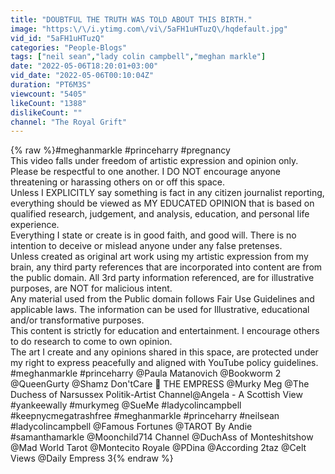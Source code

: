 ```yaml
---
title: "DOUBTFUL THE TRUTH WAS TOLD ABOUT THIS BIRTH."
image: "https:\/\/i.ytimg.com\/vi\/5aFH1uHTuzQ\/hqdefault.jpg"
vid_id: "5aFH1uHTuzQ"
categories: "People-Blogs"
tags: ["neil sean","lady colin campbell","meghan markle"]
date: "2022-05-06T18:20:01+03:00"
vid_date: "2022-05-06T00:10:04Z"
duration: "PT6M3S"
viewcount: "5405"
likeCount: "1388"
dislikeCount: ""
channel: "The Royal Grift"
---
```

{% raw %}#meghanmarkle #princeharry #pregnancy<br />This video falls under freedom of artistic expression and opinion only. <br />Please be respectful to one another.  I DO NOT encourage anyone threatening or harassing others on or off this space. <br />Unless I EXPLICITLY say something is fact in any citizen journalist reporting, everything should be viewed as MY EDUCATED OPINION that is based on qualified research, judgement, and analysis, education, and personal life experience.<br />Everything I state or create is in good faith, and good will.  There is no intention to deceive or mislead anyone under any false pretenses.<br />Unless created as original art work using my artistic expression from my brain, any third party references that are incorporated into content are from the public domain.  All 3rd party information referenced, are for illustrative purposes, are NOT for malicious intent. <br />Any material used from the Public domain follows Fair Use Guidelines and applicable laws. The information can be used for Illustrative, educational and/or transformative purposes. <br />This content is strictly for education and entertainment. I encourage others to do research to come to own opinion.<br />The art I create and any opinions shared in this space, are protected under my right to express peacefully and aligned with YouTube policy guidelines.<br />#meghanmarkle #princeharry  @Paula Matanovich @Bookworm 2 @QueenGurty  @Shamz Don'tCare 👑  THE EMPRESS @Murky Meg @The Duchess of Narsussex Politik-Artist Channel@Angela  -  A Scottish View #yankeewally #murkymeg @SueMe #ladycolincampbell #keepnycmegatrashfree #meghanmarkle #princeharry #neilsean #ladycolincampbell @Famous Fortunes @TAROT By Andie #samanthamarkle @Moonchild714 Channel @DuchAss of Monteshitshow​ @Mad World Tarot @Montecito Royale @PDina @According 2taz @Celt Views @Daily Empress 3{% endraw %}
